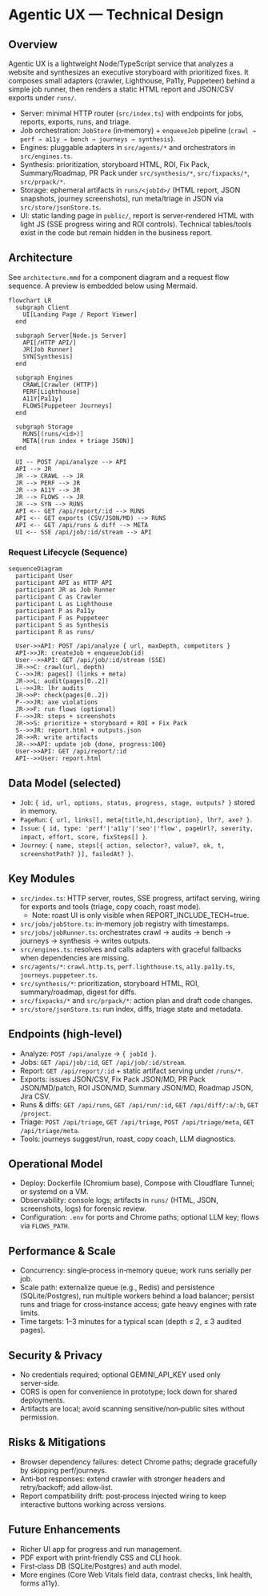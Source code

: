 # Agentic UX — Technical Design

## Overview
Agentic UX is a lightweight Node/TypeScript service that analyzes a website and synthesizes an executive storyboard with prioritized fixes. It composes small adapters (crawler, Lighthouse, Pa11y, Puppeteer) behind a simple job runner, then renders a static HTML report and JSON/CSV exports under `runs/`.

- Server: minimal HTTP router (`src/index.ts`) with endpoints for jobs, reports, exports, runs, and triage.
- Job orchestration: `JobStore` (in‑memory) + `enqueueJob` pipeline (`crawl → perf → a11y → bench → journeys → synthesis`).
- Engines: pluggable adapters in `src/agents/*` and orchestrators in `src/engines.ts`.
- Synthesis: prioritization, storyboard HTML, ROI, Fix Pack, Summary/Roadmap, PR Pack under `src/synthesis/*`, `src/fixpacks/*`, `src/prpack/*`.
- Storage: ephemeral artifacts in `runs/<jobId>/` (HTML report, JSON snapshots, journey screenshots), run meta/triage in JSON via `src/store/jsonStore.ts`.
- UI: static landing page in `public/`, report is server‑rendered HTML with light JS (SSE progress wiring and ROI controls). Technical tables/tools exist in the code but remain hidden in the business report.

## Architecture
See `architecture.mmd` for a component diagram and a request flow sequence. A preview is embedded below using Mermaid.

```mermaid
flowchart LR
  subgraph Client
    UI[Landing Page / Report Viewer]
  end

  subgraph Server[Node.js Server]
    API[/HTTP API/]
    JR[Job Runner]
    SYN[Synthesis]
  end

  subgraph Engines
    CRAWL[Crawler (HTTP)]
    PERF[Lighthouse]
    A11Y[Pa11y]
    FLOWS[Puppeteer Journeys]
  end

  subgraph Storage
    RUNS[(runs/<id>)]
    META[(run index + triage JSON)]
  end

  UI -- POST /api/analyze --> API
  API --> JR
  JR --> CRAWL --> JR
  JR --> PERF --> JR
  JR --> A11Y --> JR
  JR --> FLOWS --> JR
  JR --> SYN --> RUNS
  API <-- GET /api/report/:id --> RUNS
  API <-- GET exports (CSV/JSON/MD) --> RUNS
  API <-- GET /api/runs & diff --> META
  UI <-- SSE /api/job/:id/stream --> API
```

### Request Lifecycle (Sequence)
```mermaid
sequenceDiagram
  participant User
  participant API as HTTP API
  participant JR as Job Runner
  participant C as Crawler
  participant L as Lighthouse
  participant P as Pa11y
  participant F as Puppeteer
  participant S as Synthesis
  participant R as runs/

  User->>API: POST /api/analyze { url, maxDepth, competitors }
  API->>JR: createJob + enqueueJob(id)
  User-->>API: GET /api/job/:id/stream (SSE)
  JR->>C: crawl(url, depth)
  C-->>JR: pages[] (links + meta)
  JR->>L: audit(pages[0..2])
  L-->>JR: lhr audits
  JR->>P: check(pages[0..2])
  P-->>JR: axe violations
  JR->>F: run flows (optional)
  F-->>JR: steps + screenshots
  JR->>S: prioritize + storyboard + ROI + Fix Pack
  S-->>JR: report.html + outputs.json
  JR->>R: write artifacts
  JR-->>API: update job {done, progress:100}
  User->>API: GET /api/report/:id
  API-->>User: report.html
```

## Data Model (selected)
- `Job`: `{ id, url, options, status, progress, stage, outputs? }` stored in memory.
- `PageRun`: `{ url, links[], meta{title,h1,description}, lhr?, axe? }`.
- `Issue`: `{ id, type: 'perf'|'a11y'|'seo'|'flow', pageUrl?, severity, impact, effort, score, fixSteps[] }`.
- `Journey`: `{ name, steps[{ action, selector?, value?, ok, t, screenshotPath? }], failedAt? }`.

## Key Modules
 - `src/index.ts`: HTTP server, routes, SSE progress, artifact serving, wiring for exports and tools (triage, copy coach, roast mode).
   - Note: roast UI is only visible when REPORT_INCLUDE_TECH=true.
- `src/jobs/jobStore.ts`: in‑memory job registry with timestamps.
- `src/jobs/jobRunner.ts`: orchestrates crawl → audits → bench → journeys → synthesis → writes outputs.
- `src/engines.ts`: resolves and calls adapters with graceful fallbacks when dependencies are missing.
- `src/agents/*`: `crawl.http.ts`, `perf.lighthouse.ts`, `a11y.pa11y.ts`, `journeys.puppeteer.ts`.
- `src/synthesis/*`: prioritization, storyboard HTML, ROI, summary/roadmap, digest for diffs.
- `src/fixpacks/*` and `src/prpack/*`: action plan and draft code changes.
- `src/store/jsonStore.ts`: run index, diffs, triage state and metadata.

## Endpoints (high‑level)
- Analyze: `POST /api/analyze` → `{ jobId }`.
- Jobs: `GET /api/job/:id`, `GET /api/job/:id/stream`.
- Report: `GET /api/report/:id` + static artifact serving under `/runs/*`.
- Exports: issues JSON/CSV, Fix Pack JSON/MD, PR Pack JSON/MD/patch, ROI JSON/MD, Summary JSON/MD, Roadmap JSON, Jira CSV.
- Runs & diffs: `GET /api/runs`, `GET /api/run/:id`, `GET /api/diff/:a/:b`, `GET /project`.
- Triage: `POST /api/triage`, `GET /api/triage`, `POST /api/triage/meta`, `GET /api/triage/meta`.
- Tools: journeys suggest/run, roast, copy coach, LLM diagnostics.

## Operational Model
- Deploy: Dockerfile (Chromium base), Compose with Cloudflare Tunnel; or systemd on a VM.
- Observability: console logs; artifacts in `runs/` (HTML, JSON, screenshots, logs) for forensic review.
- Configuration: `.env` for ports and Chrome paths; optional LLM key; flows via `FLOWS_PATH`.

## Performance & Scale
- Concurrency: single‑process in‑memory queue; work runs serially per job.
- Scale path: externalize queue (e.g., Redis) and persistence (SQLite/Postgres), run multiple workers behind a load balancer; persist runs and triage for cross‑instance access; gate heavy engines with rate limits.
- Time targets: 1–3 minutes for a typical scan (depth ≤ 2, ≤ 3 audited pages).

## Security & Privacy
- No credentials required; optional GEMINI_API_KEY used only server‑side.
- CORS is open for convenience in prototype; lock down for shared deployments.
- Artifacts are local; avoid scanning sensitive/non‑public sites without permission.

## Risks & Mitigations
- Browser dependency failures: detect Chrome paths; degrade gracefully by skipping perf/journeys.
- Anti‑bot responses: extend crawler with stronger headers and retry/backoff; add allow‑list.
- Report compatibility drift: post‑process injected wiring to keep interactive buttons working across versions.

## Future Enhancements
- Richer UI app for progress and run management.
- PDF export with print‑friendly CSS and CLI hook.
- First‑class DB (SQLite/Postgres) and auth model.
- More engines (Core Web Vitals field data, contrast checks, link health, forms a11y).
